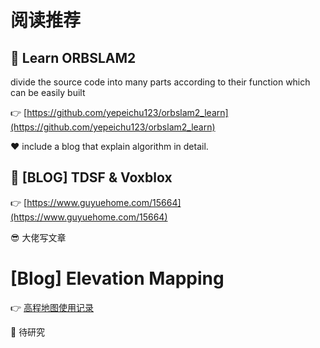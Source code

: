 # 阅读推荐

## 📑 Learn ORBSLAM2 
 divide the source code into many parts according to their function which can be easily built

👉 [https://github.com/yepeichu123/orbslam2_learn](https://github.com/yepeichu123/orbslam2_learn)

❤️ include a blog that explain algorithm in detail.


## 📑 [BLOG] TDSF & Voxblox

👉 [https://www.guyuehome.com/15664](https://www.guyuehome.com/15664)

😎 大佬写文章

# [Blog] Elevation Mapping

👉 [高程地图使用记录](https://zhuanlan.zhihu.com/p/477873514)

🫠 待研究

